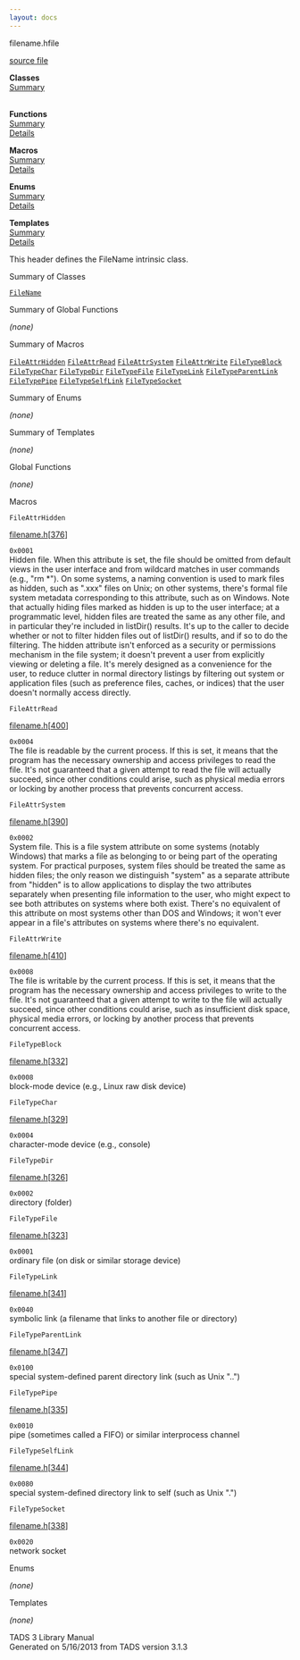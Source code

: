 ```yaml
---
layout: docs
---
```

<span class="title">filename.h</span><span class="type">file</span>

[source file](../source/filename.h.html)

**Classes**  
[Summary](#_ClassSummary_)  
 

**Functions**  
[Summary](#_FunctionSummary_)  
[Details](#_Functions_)

**Macros**  
[Summary](#_MacroSummary_)  
[Details](#_Macros_)

**Enums**  
[Summary](#_EnumSummary_)  
[Details](#_Enums_)

**Templates**  
[Summary](#_TemplateSummary_)  
[Details](#_Templates_)



This header defines the FileName intrinsic class.



<span id="_ClassSummary_"></span>



<span class="hdln">Summary of Classes</span>  



[`FileName`](../object/FileName.html)
<span id="FunctionSummary_"></span>



<span class="hdln">Summary of Global Functions</span>  



*(none)* <span id="_MacroSummary_"></span>



<span class="hdln">Summary of Macros</span>  



[`FileAttrHidden`](#FileAttrHidden) [`FileAttrRead`](#FileAttrRead) [`FileAttrSystem`](#FileAttrSystem) [`FileAttrWrite`](#FileAttrWrite) [`FileTypeBlock`](#FileTypeBlock) [`FileTypeChar`](#FileTypeChar) [`FileTypeDir`](#FileTypeDir) [`FileTypeFile`](#FileTypeFile) [`FileTypeLink`](#FileTypeLink) [`FileTypeParentLink`](#FileTypeParentLink) [`FileTypePipe`](#FileTypePipe) [`FileTypeSelfLink`](#FileTypeSelfLink) [`FileTypeSocket`](#FileTypeSocket)

<span id="_EnumSummary_"></span>



<span class="hdln">Summary of Enums</span>  



*(none)* <span id="_TemplateSummary_"></span>



<span class="hdln">Summary of Templates</span>  



*(none)* <span id="_Functions_"></span>



<span class="hdln">Global Functions</span>  



*(none)* <span id="_Macros_"></span>



<span class="hdln">Macros</span>  



<span id="FileAttrHidden"></span>

`FileAttrHidden`

[filename.h](../file/filename.h.html)\[[376](../source/filename.h.html#376)\]



`0x0001`  
Hidden file. When this attribute is set, the file should be omitted from
default views in the user interface and from wildcard matches in user
commands (e.g., "rm \*"). On some systems, a naming convention is used
to mark files as hidden, such as ".xxx" files on Unix; on other systems,
there's formal file system metadata corresponding to this attribute,
such as on Windows. Note that actually hiding files marked as hidden is
up to the user interface; at a programmatic level, hidden files are
treated the same as any other file, and in particular they're included
in listDir() results. It's up to the caller to decide whether or not to
filter hidden files out of listDir() results, and if so to do the
filtering. The hidden attribute isn't enforced as a security or
permissions mechanism in the file system; it doesn't prevent a user from
explicitly viewing or deleting a file. It's merely designed as a
convenience for the user, to reduce clutter in normal directory listings
by filtering out system or application files (such as preference files,
caches, or indices) that the user doesn't normally access directly.



<span id="FileAttrRead"></span>

`FileAttrRead`

[filename.h](../file/filename.h.html)\[[400](../source/filename.h.html#400)\]



`0x0004`  
The file is readable by the current process. If this is set, it means
that the program has the necessary ownership and access privileges to
read the file. It's not guaranteed that a given attempt to read the file
will actually succeed, since other conditions could arise, such as
physical media errors or locking by another process that prevents
concurrent access.



<span id="FileAttrSystem"></span>

`FileAttrSystem`

[filename.h](../file/filename.h.html)\[[390](../source/filename.h.html#390)\]



`0x0002`  
System file. This is a file system attribute on some systems (notably
Windows) that marks a file as belonging to or being part of the
operating system. For practical purposes, system files should be treated
the same as hidden files; the only reason we distinguish "system" as a
separate attribute from "hidden" is to allow applications to display the
two attributes separately when presenting file information to the user,
who might expect to see both attributes on systems where both exist.
There's no equivalent of this attribute on most systems other than DOS
and Windows; it won't ever appear in a file's attributes on systems
where there's no equivalent.



<span id="FileAttrWrite"></span>

`FileAttrWrite`

[filename.h](../file/filename.h.html)\[[410](../source/filename.h.html#410)\]



`0x0008`  
The file is writable by the current process. If this is set, it means
that the program has the necessary ownership and access privileges to
write to the file. It's not guaranteed that a given attempt to write to
the file will actually succeed, since other conditions could arise, such
as insufficient disk space, physical media errors, or locking by another
process that prevents concurrent access.



<span id="FileTypeBlock"></span>

`FileTypeBlock`

[filename.h](../file/filename.h.html)\[[332](../source/filename.h.html#332)\]



`0x0008`  
block-mode device (e.g., Linux raw disk device)



<span id="FileTypeChar"></span>

`FileTypeChar`

[filename.h](../file/filename.h.html)\[[329](../source/filename.h.html#329)\]



`0x0004`  
character-mode device (e.g., console)



<span id="FileTypeDir"></span>

`FileTypeDir`

[filename.h](../file/filename.h.html)\[[326](../source/filename.h.html#326)\]



`0x0002`  
directory (folder)



<span id="FileTypeFile"></span>

`FileTypeFile`

[filename.h](../file/filename.h.html)\[[323](../source/filename.h.html#323)\]



`0x0001`  
ordinary file (on disk or similar storage device)



<span id="FileTypeLink"></span>

`FileTypeLink`

[filename.h](../file/filename.h.html)\[[341](../source/filename.h.html#341)\]



`0x0040`  
symbolic link (a filename that links to another file or directory)



<span id="FileTypeParentLink"></span>

`FileTypeParentLink`

[filename.h](../file/filename.h.html)\[[347](../source/filename.h.html#347)\]



`0x0100`  
special system-defined parent directory link (such as Unix "..")



<span id="FileTypePipe"></span>

`FileTypePipe`

[filename.h](../file/filename.h.html)\[[335](../source/filename.h.html#335)\]



`0x0010`  
pipe (sometimes called a FIFO) or similar interprocess channel



<span id="FileTypeSelfLink"></span>

`FileTypeSelfLink`

[filename.h](../file/filename.h.html)\[[344](../source/filename.h.html#344)\]



`0x0080`  
special system-defined directory link to self (such as Unix ".")



<span id="FileTypeSocket"></span>

`FileTypeSocket`

[filename.h](../file/filename.h.html)\[[338](../source/filename.h.html#338)\]



`0x0020`  
network socket



<span id="_Enums_"></span>



<span class="hdln">Enums</span>  



*(none)* <span id="_Templates_"></span>



<span class="hdln">Templates</span>  



*(none)*



TADS 3 Library Manual  
Generated on 5/16/2013 from TADS version 3.1.3


